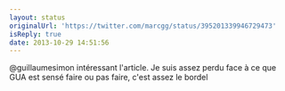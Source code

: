 ```yaml
---
layout: status
originalUrl: 'https://twitter.com/marcgg/status/395201339946729473'
isReply: true
date: 2013-10-29 14:51:56
---
```


@guillaumesimon intéressant l'article. Je suis assez perdu face à ce que GUA est sensé faire ou pas faire, c'est assez le bordel
